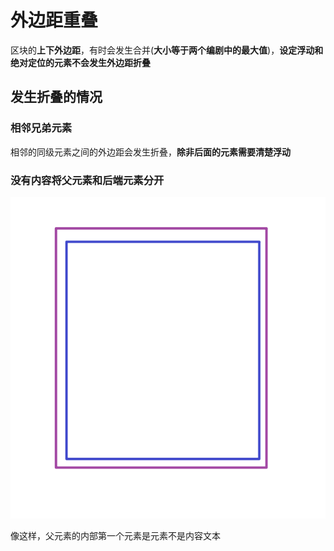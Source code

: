 # 外边距重叠

区块的**上下外边距**，有时会发生合并(**大小等于两个编剧中的最大值**)，**设定浮动和绝对定位的元素不会发生外边距折叠**

## 发生折叠的情况

### 相邻兄弟元素

相邻的同级元素之间的外边距会发生折叠，**除非后面的元素需要清楚浮动**

### 没有内容将父元素和后端元素分开

![image-20231109164549896](https://raw.githubusercontent.com/asdleooooo/cloudimg/master/img/image-20231109164549896.png)

像这样，父元素的内部第一个元素是元素不是内容文本